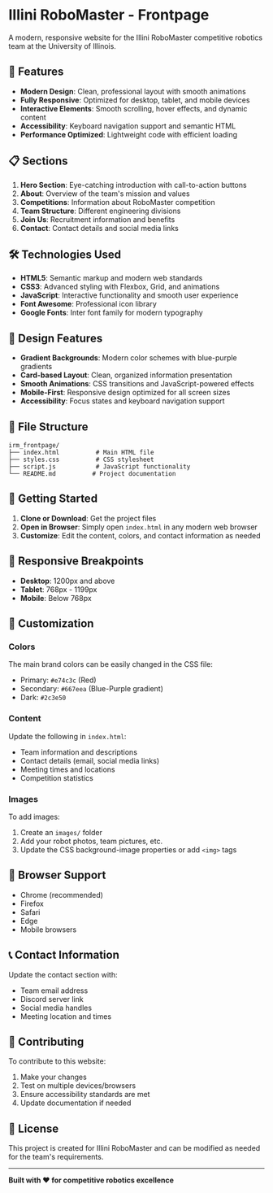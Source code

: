 # Illini RoboMaster - Frontpage

A modern, responsive website for the Illini RoboMaster competitive robotics team at the University of Illinois.

## 🚀 Features

- **Modern Design**: Clean, professional layout with smooth animations
- **Fully Responsive**: Optimized for desktop, tablet, and mobile devices
- **Interactive Elements**: Smooth scrolling, hover effects, and dynamic content
- **Accessibility**: Keyboard navigation support and semantic HTML
- **Performance Optimized**: Lightweight code with efficient loading

## 📋 Sections

1. **Hero Section**: Eye-catching introduction with call-to-action buttons
2. **About**: Overview of the team's mission and values
3. **Competitions**: Information about RoboMaster competition
4. **Team Structure**: Different engineering divisions
5. **Join Us**: Recruitment information and benefits
6. **Contact**: Contact details and social media links

## 🛠️ Technologies Used

- **HTML5**: Semantic markup and modern web standards
- **CSS3**: Advanced styling with Flexbox, Grid, and animations
- **JavaScript**: Interactive functionality and smooth user experience
- **Font Awesome**: Professional icon library
- **Google Fonts**: Inter font family for modern typography

## 🎨 Design Features

- **Gradient Backgrounds**: Modern color schemes with blue-purple gradients
- **Card-based Layout**: Clean, organized information presentation
- **Smooth Animations**: CSS transitions and JavaScript-powered effects
- **Mobile-First**: Responsive design optimized for all screen sizes
- **Accessibility**: Focus states and keyboard navigation support

## 📁 File Structure

```
irm_frontpage/
├── index.html          # Main HTML file
├── styles.css          # CSS stylesheet
├── script.js           # JavaScript functionality
└── README.md          # Project documentation
```

## 🚀 Getting Started

1. **Clone or Download**: Get the project files
2. **Open in Browser**: Simply open `index.html` in any modern web browser
3. **Customize**: Edit the content, colors, and contact information as needed

## 📱 Responsive Breakpoints

- **Desktop**: 1200px and above
- **Tablet**: 768px - 1199px
- **Mobile**: Below 768px

## 🎯 Customization

### Colors
The main brand colors can be easily changed in the CSS file:
- Primary: `#e74c3c` (Red)
- Secondary: `#667eea` (Blue-Purple gradient)
- Dark: `#2c3e50`

### Content
Update the following in `index.html`:
- Team information and descriptions
- Contact details (email, social media links)
- Meeting times and locations
- Competition statistics

### Images
To add images:
1. Create an `images/` folder
2. Add your robot photos, team pictures, etc.
3. Update the CSS background-image properties or add `<img>` tags

## 🔧 Browser Support

- Chrome (recommended)
- Firefox
- Safari
- Edge
- Mobile browsers

## 📞 Contact Information

Update the contact section with:
- Team email address
- Discord server link
- Social media handles
- Meeting location and times

## 🤝 Contributing

To contribute to this website:
1. Make your changes
2. Test on multiple devices/browsers
3. Ensure accessibility standards are met
4. Update documentation if needed

## 📄 License

This project is created for Illini RoboMaster and can be modified as needed for the team's requirements.

---

**Built with ❤️ for competitive robotics excellence**

